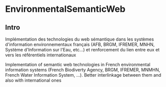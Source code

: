 # EnvironmentalSemanticWeb

## Intro
Implémentation des technologies du web sémantique dans les systèmes d'information environnementaux français (AFB, BRGM, IFREMER, MNHN, Système d'Information sur l'Eau, etc...) et renforcement du lien entre eux et vers les référentiels internationaux

Implementation of semantic web technologies in French environmental information systems (French Biodiverty Agency, BRGM, IFREMER, MNMHN, French Water Information System, ...). Better interlinkage between them and also with international ones
